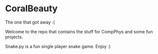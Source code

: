 # CoralBeauty
The one that got away :(

Welcome to the repo that contains the stuff for CompPhys and some fun projects.

Snake.py is a fun single player snake game. Enjoy :)
